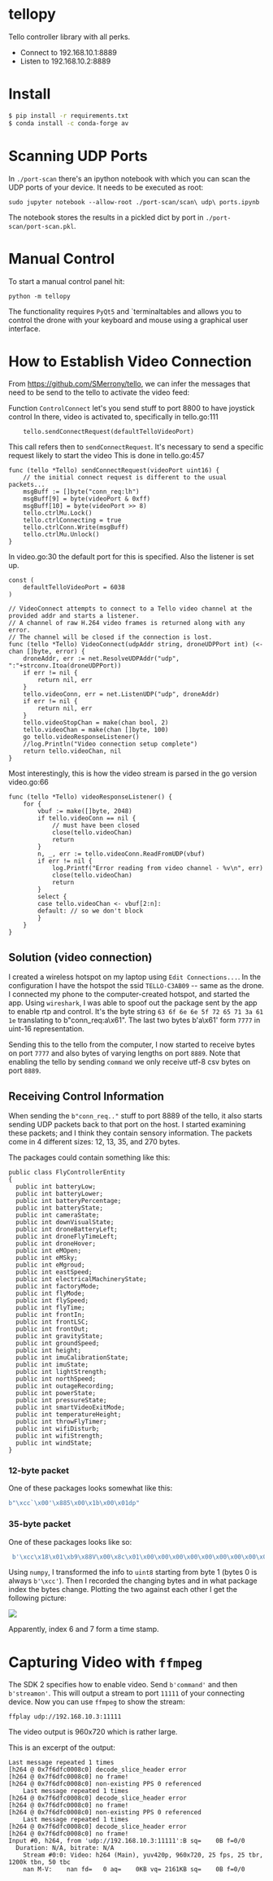 
# tellopy

Tello controller library with all perks.

- Connect to 192.168.10.1:8889
- Listen to 192.168.10.2:8889

# Install

```bash
$ pip install -r requirements.txt
$ conda install -c conda-forge av
```

# Scanning UDP Ports

In `./port-scan` there's an ipython notebook with which you can scan the UDP ports
of your device.  It needs to be executed as root:

```
sudo jupyter notebook --allow-root ./port-scan/scan\ udp\ ports.ipynb
```

The notebook stores the results in a pickled dict by port in
`./port-scan/port-scan.pkl`.


# Manual Control

To start a manual control panel hit:

```
python -m tellopy
```

The functionality requires `PyQt5` and `terminaltables and allows you to
control the drone with your keyboard and mouse using a graphical user
interface.


# How to Establish Video Connection

From https://github.com/SMerrony/tello, we can infer the messages that
need to be send to the tello to activate the video feed:

Function `ControlConnect` let's you send stuff to port 8800 to have joystick
control In there, video is activated to, specifically in tello.go:111
```
	tello.sendConnectRequest(defaultTelloVideoPort)
```
This call refers then to `sendConnectRequest`.  It's necessary to send a
specific request likely to start the video This is done in tello.go:457
```
func (tello *Tello) sendConnectRequest(videoPort uint16) {
	// the initial connect request is different to the usual packets...
	msgBuff := []byte("conn_req:lh")
	msgBuff[9] = byte(videoPort & 0xff)
	msgBuff[10] = byte(videoPort >> 8)
	tello.ctrlMu.Lock()
	tello.ctrlConnecting = true
	tello.ctrlConn.Write(msgBuff)
	tello.ctrlMu.Unlock()
}
```

In video.go:30 the default port for this is specified.  Also the listener is
set up.
```
const (
	defaultTelloVideoPort = 6038
)

// VideoConnect attempts to connect to a Tello video channel at the provided addr and starts a listener.
// A channel of raw H.264 video frames is returned along with any error.
// The channel will be closed if the connection is lost.
func (tello *Tello) VideoConnect(udpAddr string, droneUDPPort int) (<-chan []byte, error) {
	droneAddr, err := net.ResolveUDPAddr("udp", ":"+strconv.Itoa(droneUDPPort))
	if err != nil {
		return nil, err
	}
	tello.videoConn, err = net.ListenUDP("udp", droneAddr)
	if err != nil {
		return nil, err
	}
	tello.videoStopChan = make(chan bool, 2)
	tello.videoChan = make(chan []byte, 100)
	go tello.videoResponseListener()
	//log.Println("Video connection setup complete")
	return tello.videoChan, nil
}
```

Most interestingly, this is how the video stream is parsed in the go version
video.go:66
```
func (tello *Tello) videoResponseListener() {
	for {
		vbuf := make([]byte, 2048)
		if tello.videoConn == nil {
			// must have been closed
			close(tello.videoChan)
			return
		}
		n, _, err := tello.videoConn.ReadFromUDP(vbuf)
		if err != nil {
			log.Printf("Error reading from video channel - %v\n", err)
			close(tello.videoChan)
			return
		}
		select {
		case tello.videoChan <- vbuf[2:n]:
		default: // so we don't block
		}
	}
}
```

## Solution (video connection)

I created a wireless hotspot on my laptop using `Edit Connections...`.  In the
configuration I have the hotspot the ssid `TELLO-C3AB09` -- same as the drone.
I connected my phone to the computer-created hotspot, and started the app.
Using `wireshark`, I was able to spoof out the package sent by the app to
enable rtp and control.  It's the byte string `63 6f 6e 6e 5f 72 65 71 3a 61
1e` translating to b"conn_req:a\x61".  The last two bytes b'a\x61' form `7777`
in uint-16 representation.

Sending this to the tello from the computer, I now started to receive bytes on
port `7777` and also bytes of varying lengths on port `8889`.  Note that
enabling the tello by sending `command` we only receive utf-8 csv bytes on port
`8889`.

## Receiving Control Information

When sending the `b"conn_req.."` stuff to port 8889 of the tello, it also
starts sending UDP packets back to that port on the host.  I started
examining these packets; and I think they contain sensory information.
The packets come in 4 different sizes: 12, 13, 35, and 270 bytes.

The packages could contain something like this:
```
public class FlyControllerEntity
{
  public int batteryLow;
  public int batteryLower;
  public int batteryPercentage;
  public int batteryState;
  public int cameraState;
  public int downVisualState;
  public int droneBatteryLeft;
  public int droneFlyTimeLeft;
  public int droneHover;
  public int eMOpen;
  public int eMSky;
  public int eMgroud;
  public int eastSpeed;
  public int electricalMachineryState;
  public int factoryMode;
  public int flyMode;
  public int flySpeed;
  public int flyTime;
  public int frontIn;
  public int frontLSC;
  public int frontOut;
  public int gravityState;
  public int groundSpeed;
  public int height;
  public int imuCalibrationState;
  public int imuState;
  public int lightStrength;
  public int northSpeed;
  public int outageRecording;
  public int powerState;
  public int pressureState;
  public int smartVideoExitMode;
  public int temperatureHeight;
  public int throwFlyTimer;
  public int wifiDisturb;
  public int wifiStrength;
  public int windState;
}
```

### 12-byte packet

One of these packages looks somewhat like this:
```python
b"\xcc`\x00'\x885\x00\x1b\x00\x01dp"
```

### 35-byte packet

One of these packages looks like so:

```python
 b'\xcc\x18\x01\xb9\x88V\x00\x8c\x01\x00\x00\x00\x00\x00\x00\x00\x00\x00\x00\x00\x00Y\x00\x00P\x10\x00\x01\x00\x00\x00\x00\x00\xab\xdb'
```

Using `numpy`, I transformed the info to `uint8` starting from byte 1 (bytes 0
is always `b'\xcc'`).  Then I recorded the changing bytes and in what package
index the bytes change.  Plotting the two against each other I get the
following picture:

![](./docs/changing-uint8-of-35byte-package.jpg)

Apparently, index 6 and 7 form a time stamp.

# Capturing Video with `ffmpeg`

The SDK 2 specifies how to enable video.   Send `b'command'` and then `b'streamon'`.
This will output a stream to port `11111` of your connecting device.  Now you can use
`ffmpeg` to show the stream:

```
ffplay udp://192.168.10.3:11111
```

The video output is 960x720 which is rather large.

This is an excerpt of the output:

```
Last message repeated 1 times
[h264 @ 0x7f6dfc0008c0] decode_slice_header error
[h264 @ 0x7f6dfc0008c0] no frame!
[h264 @ 0x7f6dfc0008c0] non-existing PPS 0 referenced
    Last message repeated 1 times
[h264 @ 0x7f6dfc0008c0] decode_slice_header error
[h264 @ 0x7f6dfc0008c0] no frame!
[h264 @ 0x7f6dfc0008c0] non-existing PPS 0 referenced
    Last message repeated 1 times
[h264 @ 0x7f6dfc0008c0] decode_slice_header error
[h264 @ 0x7f6dfc0008c0] no frame!
Input #0, h264, from 'udp://192.168.10.3:11111':B sq=    0B f=0/0   
  Duration: N/A, bitrate: N/A
    Stream #0:0: Video: h264 (Main), yuv420p, 960x720, 25 fps, 25 tbr, 1200k tbn, 50 tbc
    nan M-V:    nan fd=   0 aq=    0KB vq= 2161KB sq=    0B f=0/0   
```
